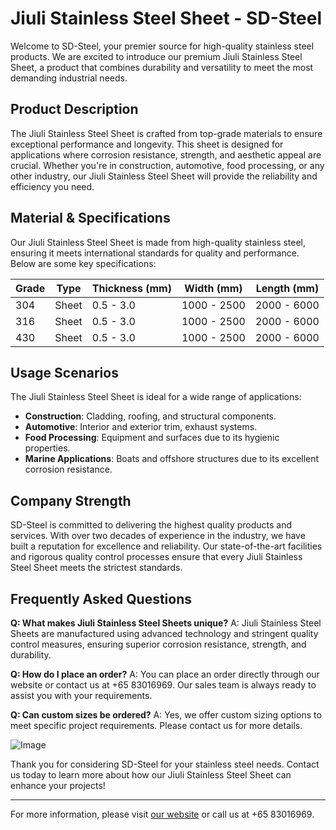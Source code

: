# Jiuli Stainless Steel Sheet - SD-Steel

Welcome to SD-Steel, your premier source for high-quality stainless steel products. We are excited to introduce our premium Jiuli Stainless Steel Sheet, a product that combines durability and versatility to meet the most demanding industrial needs.

## Product Description
The Jiuli Stainless Steel Sheet is crafted from top-grade materials to ensure exceptional performance and longevity. This sheet is designed for applications where corrosion resistance, strength, and aesthetic appeal are crucial. Whether you're in construction, automotive, food processing, or any other industry, our Jiuli Stainless Steel Sheet will provide the reliability and efficiency you need.

## Material & Specifications
Our Jiuli Stainless Steel Sheet is made from high-quality stainless steel, ensuring it meets international standards for quality and performance. Below are some key specifications:

| Grade       | Type      | Thickness (mm) | Width (mm) | Length (mm) |
|-------------|-----------|----------------|------------|-------------|
| 304         | Sheet     | 0.5 - 3.0      | 1000 - 2500 | 2000 - 6000 |
| 316         | Sheet     | 0.5 - 3.0      | 1000 - 2500 | 2000 - 6000 |
| 430         | Sheet     | 0.5 - 3.0      | 1000 - 2500 | 2000 - 6000 |

## Usage Scenarios
The Jiuli Stainless Steel Sheet is ideal for a wide range of applications:
- **Construction**: Cladding, roofing, and structural components.
- **Automotive**: Interior and exterior trim, exhaust systems.
- **Food Processing**: Equipment and surfaces due to its hygienic properties.
- **Marine Applications**: Boats and offshore structures due to its excellent corrosion resistance.

## Company Strength
SD-Steel is committed to delivering the highest quality products and services. With over two decades of experience in the industry, we have built a reputation for excellence and reliability. Our state-of-the-art facilities and rigorous quality control processes ensure that every Jiuli Stainless Steel Sheet meets the strictest standards.

## Frequently Asked Questions
**Q: What makes Jiuli Stainless Steel Sheets unique?**
A: Jiuli Stainless Steel Sheets are manufactured using advanced technology and stringent quality control measures, ensuring superior corrosion resistance, strength, and durability.

**Q: How do I place an order?**
A: You can place an order directly through our website or contact us at +65 83016969. Our sales team is always ready to assist you with your requirements.

**Q: Can custom sizes be ordered?**
A: Yes, we offer custom sizing options to meet specific project requirements. Please contact us for more details.

![Image](https://github.com/user-attachments/assets/2567258e-e124-4816-932d-1809bd27ef0b)

Thank you for considering SD-Steel for your stainless steel needs. Contact us today to learn more about how our Jiuli Stainless Steel Sheet can enhance your projects!

---

For more information, please visit [our website](#) or call us at +65 83016969.